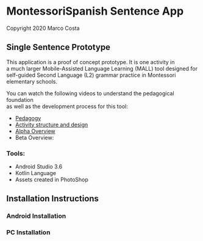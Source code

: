 
# MontessoriSpanish Sentence App
Copyright 2020 Marco Costa
## Single Sentence Prototype

This application is a proof of concept prototype. It is one activity in  
a much larger Mobile-Assisted Language Learning (MALL) tool designed for  
self-guided Second Language (L2) grammar practice in Montessori elementary schools.

You can watch the following videos to understand the pedagogical foundation  
as well as the development process for this tool:
- [Pedagogy](https://youtu.be/6Me3dQJOzdc)
- [Activity structure and design](https://youtu.be/5dAVgHNxMhE)
- [Alpha Overview](https://youtu.be/fsCOiN2IWfc)
- Beta Overview:

### Tools:
- Android Studio 3.6
- Kotlin Language
- Assets created in PhotoShop

## Installation Instructions

### Android Installation

### PC Installation